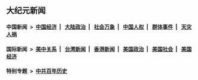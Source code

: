 ## 大纪元新闻

#### 中国新闻 &nbsp;>&nbsp; [中国经济](indexes/ncid283/README.md?05151245) &nbsp;| &nbsp; [大陆政治](indexes/ncid277/README.md?05151245) &nbsp;| &nbsp; [社会万象](indexes/ncid282/README.md?05151245) &nbsp;| &nbsp; [中国人权](indexes/ncid278/README.md?05151245) &nbsp;| &nbsp; [群体事件](indexes/ncid279/README.md?05151245) &nbsp;| &nbsp; [天灾人祸](indexes/ncid280/README.md?05151245)

#### 国际新闻 &nbsp;>&nbsp; [美中关系](indexes/nf1412576/README.md?05151245) &nbsp;| &nbsp; [台湾新闻](indexes/ncid1349361/README.md?05151245) &nbsp;| &nbsp; [香港新闻](indexes/ncid1349362/README.md?05151245) &nbsp;| &nbsp; [美国政治](indexes/ncid1078159/README.md?05151245) &nbsp;| &nbsp; [美国社会](indexes/ncid1078160/README.md?05151245) &nbsp;| &nbsp; [美国经济](indexes/ncid1078158/README.md?05151245)

#### 特别专题 &nbsp;>&nbsp; [中共百年历史](https://github.com/easy2view/epoch-special/blob/master/README.md?05151245)  
